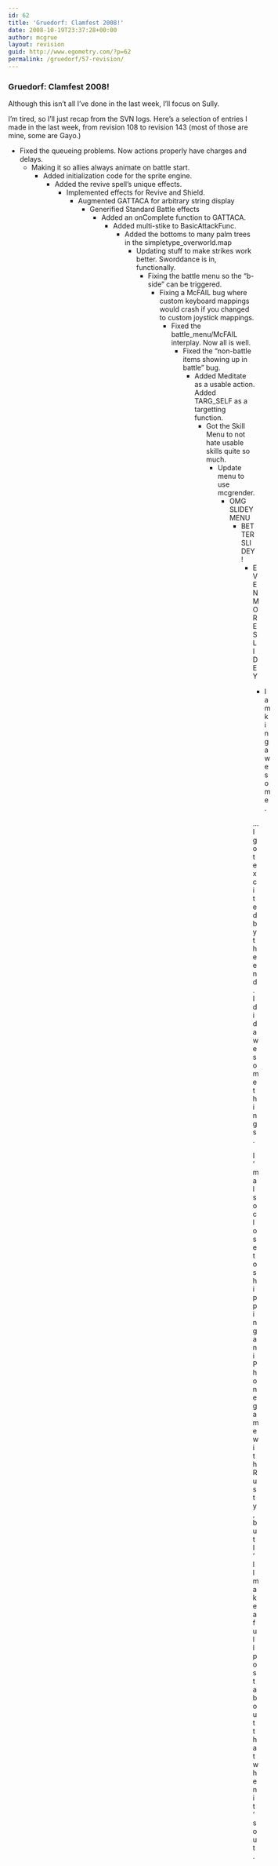 ```yaml
---
id: 62
title: 'Gruedorf: Clamfest 2008!'
date: 2008-10-19T23:37:28+00:00
author: mcgrue
layout: revision
guid: http://www.egometry.com/?p=62
permalink: /gruedorf/57-revision/
---
```

### Gruedorf: Clamfest 2008!

Although this isn&#8217;t all I&#8217;ve done in the last week, I&#8217;ll focus on Sully.

I&#8217;m tired, so I&#8217;ll just recap from the SVN logs. Here&#8217;s a selection of entries I made in the last week, from revision 108 to revision 143 (most of those are mine, some are Gayo.)

  * Fixed the queueing problems. Now actions properly have charges and delays. 
      * Making it so allies always animate on battle start. 
          * Added initialization code for the sprite engine. 
              * Added the revive spell&#8217;s unique effects. 
                  * Implemented effects for Revive and Shield. 
                      * Augmented GATTACA for arbitrary string display 
                          * Generified Standard Battle effects 
                              * Added an onComplete function to GATTACA. 
                                  * Added multi-stike to BasicAttackFunc. 
                                      * Added the bottoms to many palm trees in the simpletype_overworld.map 
                                          * Updating stuff to make strikes work better. Sworddance is in, functionally. 
                                              * Fixing the battle menu so the &#8220;b-side&#8221; can be triggered. 
                                                  * Fixing a McFAIL bug where custom keyboard mappings would crash if you changed to custom joystick mappings. 
                                                      * Fixed the battle_menu/McFAIL interplay. Now all is well. 
                                                          * Fixed the &#8220;non-battle items showing up in battle&#8221; bug. 
                                                              * Added Meditate as a usable action. Added TARG_SELF as a targetting function. 
                                                                  * Got the Skill Menu to not hate usable skills quite so much. 
                                                                      * Update menu to use mcgrender. 
                                                                          * OMG SLIDEY MENU 
                                                                              * BETTER SLIDEY! 
                                                                                  * EVEN MORE SLIDEY 
                                                                                      * I am king awesome. </ul> 
                                                                                        &#8230;I got excited by the end. I did awesome things.
                                                                                        
                                                                                        I&#8217;m also close to shipping an iPhone game with Rusty, but I&#8217;ll make a full post about that when it&#8217;s out.